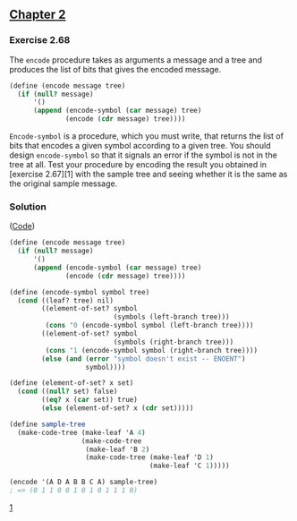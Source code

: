## [Chapter 2](../index.md#2-Building-Abstractions-with-Data)

### Exercise 2.68

The `encode` procedure takes as arguments a message and a tree and produces the list of bits that gives the encoded message.

```scheme
(define (encode message tree)
  (if (null? message)
      '()
      (append (encode-symbol (car message) tree)
              (encode (cdr message) tree))))
```

`Encode-symbol` is a procedure, which you must write, that returns the list of bits that encodes a given symbol according to a given tree. You should design `encode-symbol` so that it signals an error if the symbol is not in the tree at all. Test your procedure by encoding the result you obtained in [exercise 2.67][1] with the sample tree and seeing whether it is the same as the original sample message.

### Solution

([Code](../../src/Chapter%202/Exercise%202.68.scm))

```scheme
(define (encode message tree)
  (if (null? message)
      '()
      (append (encode-symbol (car message) tree)
              (encode (cdr message) tree))))

(define (encode-symbol symbol tree)
  (cond ((leaf? tree) nil)
        ((element-of-set? symbol
                          (symbols (left-branch tree)))
         (cons '0 (encode-symbol symbol (left-branch tree))))
        ((element-of-set? symbol
                          (symbols (right-branch tree)))
         (cons '1 (encode-symbol symbol (right-branch tree))))
        (else (and (error "symbol doesn't exist -- ENOENT")
                   symbol))))

(define (element-of-set? x set)
  (cond ((null? set) false)
        ((eq? x (car set)) true)
        (else (element-of-set? x (cdr set)))))

(define sample-tree
  (make-code-tree (make-leaf 'A 4)
                  (make-code-tree
                   (make-leaf 'B 2)
                   (make-code-tree (make-leaf 'D 1)
                                   (make-leaf 'C 1)))))

(encode '(A D A B B C A) sample-tree)
; => (0 1 1 0 0 1 0 1 0 1 1 1 0)
```

[1](./Exercise%202.67.md)

